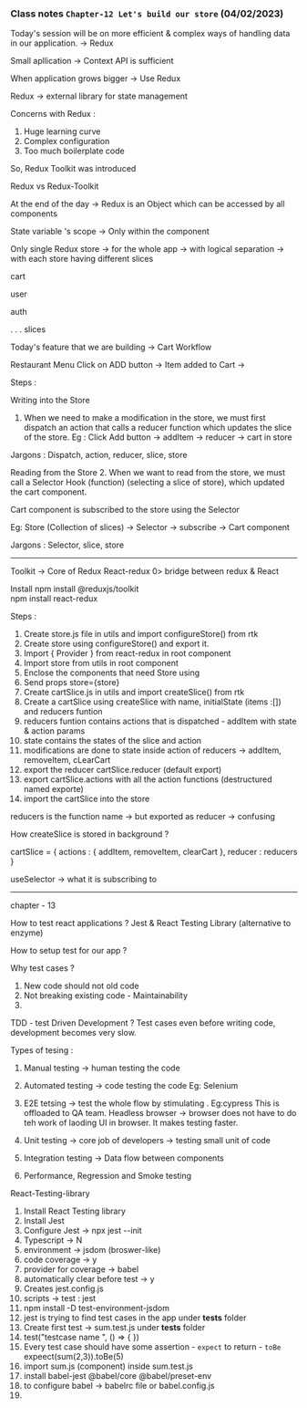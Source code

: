 ### Class notes `Chapter-12 Let's build our store` (04/02/2023)

Today's session will be on more efficient & complex ways of handling data in our application. -> Redux

Small apllication -> Context API is sufficient

When application grows bigger -> Use Redux 

Redux -> external library for state management

Concerns with Redux :

1. Huge learning curve 
2. Complex configuration 
3. Too much boilerplate code  

So, Redux Toolkit was introduced

Redux vs Redux-Toolkit 


At the end of the day -> Redux is an Object which can be accessed by all components 

State variable 's scope -> Only within the component 

Only single Redux store -> for the whole app -> with logical separation -> with each store having different slices 

cart 

user 

auth 

.
.
.
slices 



Today's feature that we are building -> Cart Workflow 

Restaurant Menu Click on ADD button -> Item added to Cart -> 


Steps :

Writing into the Store 

1. When we need to make a modification in the store, we must first dispatch an action that calls a reducer function which updates the slice of the store.
Eg : Click Add button -> addItem -> reducer -> cart in store 

Jargons : Dispatch, action, reducer, slice, store


Reading from the Store 
2. When we want to read from the store, we must call a Selector Hook (function) (selecting a slice of store), which updated the cart component. 

Cart component is subscribed to the store using the Selector 

Eg: Store (Collection of slices) -> Selector -> subscribe -> Cart component  

Jargons : Selector, slice, store 


-----
Toolkit -> Core of Redux 
React-redux 0> bridge between redux & React 

Install 
npm install @reduxjs/toolkit  
npm install react-redux

Steps :
1. Create store.js file in utils and import configureStore() from rtk
2. Create store using configureStore() and export it.
3. Import { Provider } from react-redux in root component
4. Import store from utils in root component
5. Enclose the components that need Store using <Provider>
6. Send props store={store}
7. Create cartSlice.js in utils and import createSlice() from rtk
8. Create a cartSlice using createSlice with name, initialState (items :[]) and reducers funtion 
8. reducers funtion contains actions that is dispatched - addItem with state & action params 
9. state contains the states of the slice and action
10. modifications are done to state inside action of reducers -> addItem, removeItem, cLearCart
11. export the reducer cartSlice.reducer  (default export)
12. export cartSlice.actions with all the action functions (destructured named exporte)
13. import the cartSlice into the store 


reducers is the function name -> but exported as reducer  -> confusing 


How createSlice is stored in background ?

cartSlice = {
  actions : {
    addItem,
    removeItem,
    clearCart 
  },
  reducer : reducers 
}


useSelector -> what it is subscribing to 




-------------------------
chapter - 13 

How to test react applications ? Jest & React Testing Library (alternative to enzyme)

How to setup test for our app ? 



Why test cases ? 

1. New code should not old code 
2. Not breaking existing code - Maintainability 
3. 

TDD - test Driven Development ? Test cases even before writing code, development becomes very slow. 

Types of tesing : 
1. Manual testing -> human testing the code
2. Automated testing -> code testing the code  Eg: Selenium 

3. E2E tetsing -> test the whole flow by stimulating . Eg:cypress 
This is offloaded to QA team. 
Headless browser -> browser does not have to do teh work of laoding UI in browser. It makes testing faster. 

4. Unit testing -> core job of developers -> testing small unit of code 

5. Integration testing -> Data flow between components 

6. Performance, Regression and Smoke testing 


React-Testing-library
1. Install React Testing library
2. Install Jest 
3. Configure Jest -> npx jest --init 
4. Typescript -> N
5. environment -> jsdom (broswer-like)
6. code coverage -> y
7. provider for coverage -> babel 
8. automatically clear before test -> y 
9. Creates jest.config.js 
10. scripts -> test : jest 
11. npm install -D test-environment-jsdom
12. jest is trying to find test cases in the app under __tests__ folder 
13. Create first test -> sum.test.js under __tests__ folder
14. test("testcase name ", () => { })
15. Every test case should have some assertion -  `expect` to return - `toBe`  expeect(sum(2,3)).toBe(5) 
16. import sum.js (component) inside sum.test.js 
17. install babel-jest @babel/core @babel/preset-env
18. to configure babel -> babelrc file or babel.config.js
19. 
 










